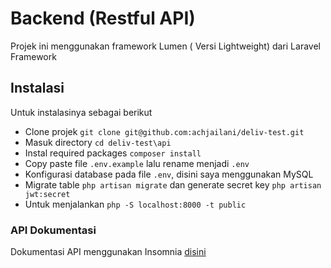 # Backend (Restful API)

Projek ini menggunakan framework Lumen ( Versi Lightweight) dari Laravel Framework

## Instalasi

Untuk instalasinya sebagai berikut

-   Clone projek `git clone git@github.com:achjailani/deliv-test.git`
-   Masuk directory `cd deliv-test\api`
-   Instal required packages `composer install`
-   Copy paste file `.env.example` lalu rename menjadi `.env`
-   Konfigurasi database pada file `.env`, disini saya menggunakan MySQL
-   Migrate table `php artisan migrate` dan generate secret key `php artisan jwt:secret`
-   Untuk menjalankan `php -S localhost:8000 -t public`

### API Dokumentasi

Dokumentasi API menggunakan Insomnia [disini](https://github.com/achjailani/deliv-test/blob/develop/Insomnia_deliv_api_test.yaml)
